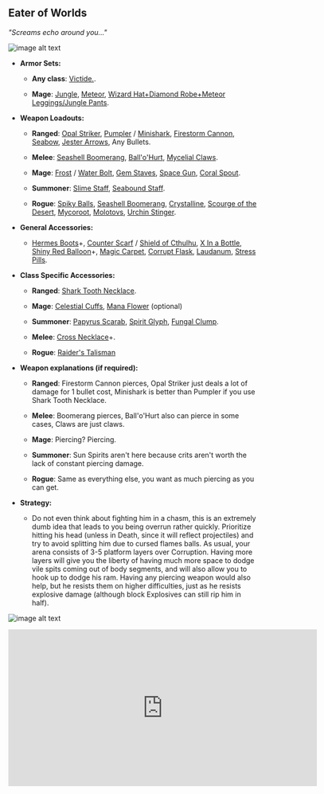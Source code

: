 ## Eater of Worlds

*"Screams echo around you..."*

![image alt text](../public/BMbpD6rCZ1qoniF20u7H2A_img_10.png)

* **Armor Sets:**

    * **Any class**: [Victide.](https://calamitymod.gamepedia.com/Victide_armor).

    * **Mage**: [Jungle](https://terraria.gamepedia.com/Jungle_armor), [Meteor](https://terraria.gamepedia.com/Meteor_armor), [Wizard Hat+Diamond Robe+Meteor Leggings/Jungle Pants](https://terraria.gamepedia.com/Wizard_set).

* **Weapon Loadouts:**

    * **Ranged**: [Opal Striker](https://calamitymod.gamepedia.com/Opal_Striker), [Pumpler](https://calamitymod.gamepedia.com/Pumpler) / [Minishark](https://terraria.gamepedia.com/Minishark), [Firestorm Cannon](https://calamitymod.gamepedia.com/Firestorm_Cannon), [Seabow](https://calamitymod.gamepedia.com/Seabow), [Jester Arrows](https://terraria.gamepedia.com/Jester%27s_Arrow), Any Bullets.

    * **Melee**: [Seashell Boomerang](https://calamitymod.gamepedia.com/Seashell_Boomerang), [Ball'o'Hurt](https://terraria.gamepedia.com/Ball_O%27_Hurt), [Mycelial Claws](https://calamitymod.gamepedia.com/Mycelial_Claws).

    * **Mage**: [Frost](https://calamitymod.gamepedia.com/Frost_Bolt) / [Water Bolt](https://terraria.gamepedia.com/Water_Bolt), [Gem Staves](https://terraria.gamepedia.com/Gem_staves), [Space Gun](https://terraria.gamepedia.com/Space_Gun), [Coral Spout](https://calamitymod.gamepedia.com/Coral_Spout).

    * **Summoner**: [Slime Staff](https://terraria.gamepedia.com/Slime_Staff), [Seabound Staff](https://calamitymod.gamepedia.com/Seabound_Staff).

    * **Rogue**: [Spiky Balls](https://terraria.gamepedia.com/Spiky_Ball), [Seashell Boomerang](https://calamitymod.gamepedia.com/Seashell_Boomerang), [Crystalline](https://calamitymod.gamepedia.com/Crystalline), [Scourge of the Desert](https://calamitymod.gamepedia.com/Scourge_of_the_Desert), [Mycoroot](https://calamitymod.gamepedia.com/Mycoroot), [Molotovs](https://terraria.gamepedia.com/Molotov_Cocktail), [Urchin Stinger](https://calamitymod.gamepedia.com/Urchin_Stinger).

* **General Accessories:**

    * [Hermes Boots](https://terraria.gamepedia.com/Hermes_Boots)+, [Counter Scarf](https://calamitymod.gamepedia.com/Counter_Scarf) / [Shield of Cthulhu](https://terraria.gamepedia.com/Shield_of_Cthulhu), [X In a Bottle](https://terraria.gamepedia.com/Cloud_in_a_Bottle), [Shiny Red Balloon](https://terraria.gamepedia.com/Shiny_Red_Balloon)+, [Magic Carpet](https://terraria.gamepedia.com/Magic_Carpet), [Corrupt Flask](https://calamitymod.gamepedia.com/Corrupt_Flask), [Laudanum](https://calamitymod.gamepedia.com/Laudanum), [Stress Pills](https://calamitymod.gamepedia.com/Stress_Pills).

* **Class Specific Accessories:**

    * **Ranged**: [Shark Tooth Necklace](https://terraria.gamepedia.com/Shark_Tooth_Necklace).

    * **Mage**: [Celestial Cuffs](https://terraria.gamepedia.com/Celestial_Cuffs), [Mana Flower](https://terraria.gamepedia.com/Mana_Flower) (optional)

    * **Summoner**: [Papyrus Scarab](https://terraria.gamepedia.com/Papyrus_Scarab), [Spirit Glyph](https://calamitymod.gamepedia.com/Spirit_Glyph), [Fungal Clump](https://calamitymod.gamepedia.com/Fungal_Clump).

    * **Melee**: [Cross Necklace](https://terraria.gamepedia.com/Cross_Necklace)+.

    * **Rogue**: [Raider's Talisman](https://calamitymod.gamepedia.com/Raider%27s_Talisman)

* **Weapon explanations (if required):**

    * **Ranged**: Firestorm Cannon pierces, Opal Striker just deals a lot of damage for 1 bullet cost, Minishark is better than Pumpler if you use Shark Tooth Necklace.

    * **Melee**: Boomerang pierces, Ball'o'Hurt also can pierce in some cases, Claws are just claws.

    * **Mage**: Piercing? Piercing.

    * **Summoner**: Sun Spirits aren't here because crits aren't worth the lack of constant piercing damage.

    * **Rogue**: Same as everything else, you want as much piercing as you can get.

* **Strategy:**

    * Do not even think about fighting him in a chasm, this is an extremely dumb idea that leads to you being overrun rather quickly. Prioritize hitting his head (unless in Death, since it will reflect projectiles) and try to avoid splitting him due to cursed flames balls. As usual, your arena consists of 3-5 platform layers over Corruption. Having more layers will give you the liberty of having much more space to dodge vile spits coming out of body segments, and will also allow you to hook up to dodge his ram. Having any piercing weapon would also help, but he resists them on higher difficulties, just as he resists explosive damage (although block Explosives can still rip him in half).

![image alt text](../public/EoW.png)

<div align="center"><iframe width="620" height="315" src="https://www.youtube.com/embed/EBmLgC1l4KU" frameborder="0" allowfullscreen></iframe></div>
